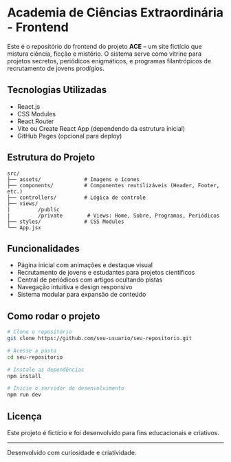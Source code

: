 
# Academia de Ciências Extraordinária - Frontend

Este é o repositório do frontend do projeto **ACE** – um site fictício que mistura ciência, ficção e mistério. O sistema serve como vitrine para projetos secretos, periódicos enigmáticos, e programas filantrópicos de recrutamento de jovens prodígios.

## Tecnologias Utilizadas

- React.js
- CSS Modules
- React Router
- Vite ou Create React App (dependendo da estrutura inicial)
- GitHub Pages (opcional para deploy)

## Estrutura do Projeto

```
src/
├── assets/              # Imagens e ícones
├── components/          # Componentes reutilizáveis (Header, Footer, etc.)
├── controllers/         # Lógica de controle
├── views/
|         /public
|         /private        # Views: Home, Sobre, Programas, Periódicos
├── styles/              # CSS Modules
└── App.jsx
```

## Funcionalidades

- Página inicial com animações e destaque visual
- Recrutamento de jovens e estudantes para projetos científicos
- Central de periódicos com artigos ocultando pistas
- Navegação intuitiva e design responsivo
- Sistema modular para expansão de conteúdo

## Como rodar o projeto

```bash
# Clone o repositório
git clone https://github.com/seu-usuario/seu-repositorio.git

# Acesse a pasta
cd seu-repositorio

# Instale as dependências
npm install

# Inicie o servidor de desenvolvimento
npm run dev
```

## Licença

Este projeto é fictício e foi desenvolvido para fins educacionais e criativos.

---

Desenvolvido com curiosidade e criatividade.
